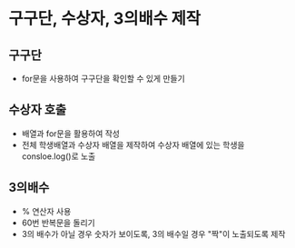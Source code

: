 # 구구단, 수상자, 3의배수 제작
## 구구단
- for문을 사용하여 구구단을 확인할 수 있게 만들기

## 수상자 호출
- 배열과 for문을 활용하여 작성
- 전체 학생배열과 수상자 배열을 제작하여 수상자 배열에 있는 학생을 consloe.log()로 노출

## 3의배수 
- % 연산자 사용
- 60번 반복문을 돌리기
- 3의 배수가 아닐 경우 숫자가 보이도록, 3의 배수일 경우 "짝"이 노출되도록 제작